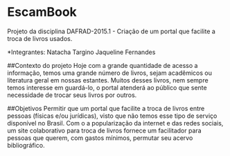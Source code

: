 # EscamBook
Projeto da disciplina DAFRAD-2015.1 - Criação de um portal que facilite a troca de livros usados.

*Integrantes:
Natacha Targino
Jaqueline Fernandes


##Contexto do projeto
Hoje com a grande quantidade de acesso a informação, temos uma grande número de livros, sejam acadêmicos ou literatura geral em nossas estantes. Muitos desses livros, nem sempre temos interesse em guardá-lo, o portal atenderá ao público que sente necessidade de trocar seus livros por outros.
 
##Objetivos
Permitir que um portal que facilite a troca de livros entre pessoas (físicas e/ou jurídicas), visto que não temos esse tipo de serviço disponível no Brasil. Com o a popularização da internet e das redes sociais, um site colaborativo para troca de livros fornece um facilitador para pessoas que querem, com gastos mínimos, permutar seu acervo bibliográfico.



